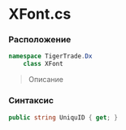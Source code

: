 
# XFont.cs
### Расположение
```csharp
namespace TigerTrade.Dx  
    class XFont
```

> Описание

### Синтаксис
```csharp
public string UniquID { get; }
```
